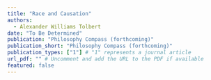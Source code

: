 ```yaml
---
title: "Race and Causation"
authors:
  - Alexander Williams Tolbert
date: "To Be Determined"
publication: "Philosophy Compass (forthcoming)"
publication_short: "Philosophy Compass (forthcoming)"
publication_types: ["1"] # "1" represents a journal article
url_pdf: "" # Uncomment and add the URL to the PDF if available
featured: false
---
```

